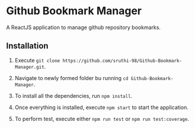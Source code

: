 # Github Bookmark Manager

A ReactJS application to manage github repository bookmarks.

## Installation

1. Execute ```git clone https://github.com/sruthi-98/Github-Bookmark-Manager.git```.

2. Navigate to newly formed folder bu running ```cd Github-Bookmark-Manager```.

3. To install all the dependencies, run ```npm install```.

4. Once everything is installed, execute ```npm start``` to start the application.

5. To perform test, execute either ```npm run test``` or ```npm run test:coverage```.





